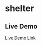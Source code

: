 # shelter

## Live Demo 
[Live Demo Link](https://kakarrot92.github.io/shelter/pages/main/index.html/)